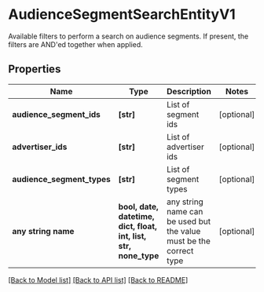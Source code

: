 # AudienceSegmentSearchEntityV1

Available filters to perform a search on audience segments. If present, the filters are AND'ed together when applied.

## Properties
Name | Type | Description | Notes
------------ | ------------- | ------------- | -------------
**audience_segment_ids** | **[str]** | List of segment ids | [optional] 
**advertiser_ids** | **[str]** | List of advertiser ids | [optional] 
**audience_segment_types** | **[str]** | List of segment types | [optional] 
**any string name** | **bool, date, datetime, dict, float, int, list, str, none_type** | any string name can be used but the value must be the correct type | [optional]

[[Back to Model list]](../README.md#documentation-for-models) [[Back to API list]](../README.md#documentation-for-api-endpoints) [[Back to README]](../README.md)


